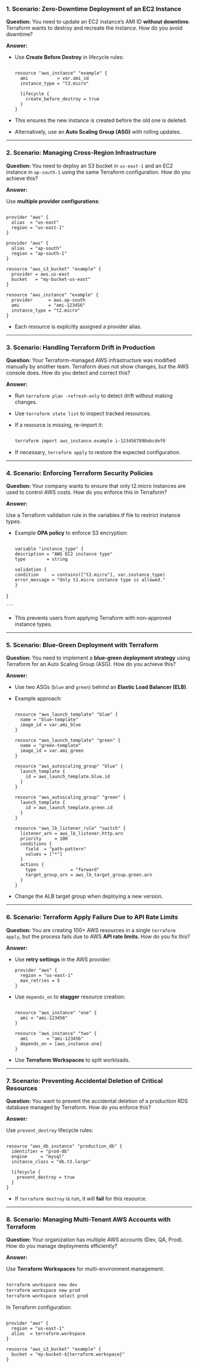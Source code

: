 ### **1. Scenario: Zero-Downtime Deployment of an EC2 Instance**

**Question:** You need to update an EC2 instance’s AMI ID **without downtime**. Terraform wants to destroy and recreate the instance. How do you avoid downtime?

**Answer:**

- Use **Create Before Destroy** in lifecycle rules:
    
    ```hcl
    
    resource "aws_instance" "example" {
      ami           = var.ami_id
      instance_type = "t3.micro"
    
      lifecycle {
        create_before_destroy = true
      }
    }
    
    ```
    
- This ensures the new instance is created before the old one is deleted.
- Alternatively, use an **Auto Scaling Group (ASG)** with rolling updates.

---

### **2. Scenario: Managing Cross-Region Infrastructure**

**Question:** You need to deploy an S3 bucket in `us-east-1` and an EC2 instance in `ap-south-1` using the same Terraform configuration. How do you achieve this?

**Answer:**

Use **multiple provider configurations**:

```hcl

provider "aws" {
  alias  = "us-east"
  region = "us-east-1"
}

provider "aws" {
  alias  = "ap-south"
  region = "ap-south-1"
}

resource "aws_s3_bucket" "example" {
  provider = aws.us-east
  bucket   = "my-bucket-us-east"
}

resource "aws_instance" "example" {
  provider      = aws.ap-south
  ami           = "ami-123456"
  instance_type = "t2.micro"
}

```

- Each resource is explicitly assigned a provider alias.

---

### **3. Scenario: Handling Terraform Drift in Production**

**Question:** Your Terraform-managed AWS infrastructure was modified manually by another team. Terraform does not show changes, but the AWS console does. How do you detect and correct this?

**Answer:**

- Run `terraform plan -refresh-only` to detect drift without making changes.
- Use `terraform state list` to inspect tracked resources.
- If a resource is missing, re-import it:
    
    ```bash
    
    terraform import aws_instance.example i-1234567890abcdef0
    
    ```
    
- If necessary, `terraform apply` to restore the expected configuration.

---

### **4. Scenario: Enforcing Terraform Security Policies**

**Question:** Your company wants to ensure that only t2.micro instances are used to control AWS costs. How do you enforce this in Terraform?

**Answer:**

Use a Terraform validation rule in the variables.tf file to restrict instance types.
- Example **OPA policy** to enforce S3 encryption:
    
    ```
    
   variable "instance_type" {
  description = "AWS EC2 instance type"
  type        = string

  validation {
    condition     = contains(["t2.micro"], var.instance_type)
    error_message = "Only t2.micro instance type is allowed."
  }
}
    
    ```
    
- This prevents users from applying Terraform with non-approved instance types.

---

### **5. Scenario: Blue-Green Deployment with Terraform**

**Question:** You need to implement a **blue-green deployment strategy** using Terraform for an Auto Scaling Group (ASG). How do you achieve this?

**Answer:**

- Use two ASGs (`blue` and `green`) behind an **Elastic Load Balancer (ELB)**.
- Example approach:
    
    ```hcl
    
    resource "aws_launch_template" "blue" {
      name = "blue-template"
      image_id = var.ami_blue
    }
    
    resource "aws_launch_template" "green" {
      name = "green-template"
      image_id = var.ami_green
    }
    
    resource "aws_autoscaling_group" "blue" {
      launch_template {
        id = aws_launch_template.blue.id
      }
    }
    
    resource "aws_autoscaling_group" "green" {
      launch_template {
        id = aws_launch_template.green.id
      }
    }
    
    resource "aws_lb_listener_rule" "switch" {
      listener_arn = aws_lb_listener.http.arn
      priority     = 100
      conditions {
        field  = "path-pattern"
        values = ["*"]
      }
      actions {
        type             = "forward"
        target_group_arn = aws_lb_target_group.green.arn
      }
    }
    
    ```
    
- Change the ALB target group when deploying a new version.

---

### **6. Scenario: Terraform Apply Failure Due to API Rate Limits**

**Question:** You are creating 100+ AWS resources in a single `terraform apply`, but the process fails due to AWS **API rate limits**. How do you fix this?

**Answer:**

- Use **retry settings** in the AWS provider:
    
    ```hcl
    provider "aws" {
      region = "us-east-1"
      max_retries = 5
    }
    
    ```
    
- Use `depends_on` to **stagger** resource creation:
    
    ```hcl
    
    resource "aws_instance" "one" {
      ami = "ami-123456"
    }
    
    resource "aws_instance" "two" {
      ami       = "ami-123456"
      depends_on = [aws_instance.one]
    }
    
    ```
    
- Use **Terraform Workspaces** to split workloads.

---

### **7. Scenario: Preventing Accidental Deletion of Critical Resources**

**Question:** You want to prevent the accidental deletion of a production RDS database managed by Terraform. How do you enforce this?

**Answer:**

Use `prevent_destroy` lifecycle rules:

```hcl

resource "aws_db_instance" "production_db" {
  identifier = "prod-db"
  engine     = "mysql"
  instance_class = "db.t3.large"

  lifecycle {
    prevent_destroy = true
  }
}

```

- If `terraform destroy` is run, it will **fail** for this resource.

---

### **8. Scenario: Managing Multi-Tenant AWS Accounts with Terraform**

**Question:** Your organization has multiple AWS accounts (Dev, QA, Prod). How do you manage deployments efficiently?

**Answer:**

Use **Terraform Workspaces** for multi-environment management:

```bash

terraform workspace new dev
terraform workspace new prod
terraform workspace select prod

```

In Terraform configuration:

```hcl

provider "aws" {
  region = "us-east-1"
  alias  = terraform.workspace
}

resource "aws_s3_bucket" "example" {
  bucket = "my-bucket-${terraform.workspace}"
}

```
